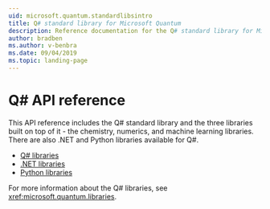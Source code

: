 ```yaml
---
uid: microsoft.quantum.standardlibsintro
title: Q# standard library for Microsoft Quantum
description: Reference documentation for the Q# standard library for Microsoft Quantum
author: bradben
ms.author: v-benbra
ms.date: 09/04/2019
ms.topic: landing-page
---
```


# Q# API reference #

This API reference includes the Q# standard library and the three libraries built on top of it - the chemistry, numerics, and machine learning libraries. There are also .NET and Python libraries available for Q#.

- [Q# libraries](xref:microsoft.quantum.qsharplibintro)
- [.NET libraries](xref:microsoft.quantum.dotnetlibsintro)
- [Python libraries](https://docs.microsoft.com/python/qsharp-core/qsharp)

For more information about the Q# libraries, see <xref:microsoft.quantum.libraries>.

